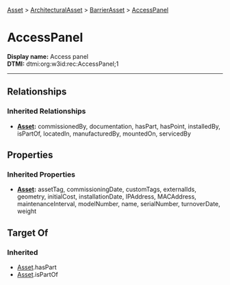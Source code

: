 [Asset](../../Asset.md) > [ArchitecturalAsset](../ArchitecturalAsset.md) > [BarrierAsset](BarrierAsset.md) > [AccessPanel](#)
# AccessPanel

**Display name:** Access panel<br />
**DTMI:** dtmi:org:w3id:rec:AccessPanel;1

---
## Relationships
### Inherited Relationships
* **[Asset](../../Asset.md):** commissionedBy, documentation, hasPart, hasPoint, installedBy, isPartOf, locatedIn, manufacturedBy, mountedOn, servicedBy
## Properties
### Inherited Properties
* **[Asset](../../Asset.md):** assetTag, commissioningDate, customTags, externalIds, geometry, initialCost, installationDate, IPAddress, MACAddress, maintenanceInterval, modelNumber, name, serialNumber, turnoverDate, weight
## Target Of
### Inherited
* [Asset](../../Asset.md).hasPart
* [Asset](../../Asset.md).isPartOf
